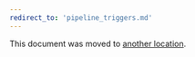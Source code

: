 ```yaml
---
redirect_to: 'pipeline_triggers.md'
---
```


This document was moved to [another location](pipeline_triggers.md).

<!-- This redirect file can be deleted after February 1, 2021. -->
<!-- Before deletion, see: https://docs.gitlab.com/ee/development/documentation/#move-or-rename-a-page -->
